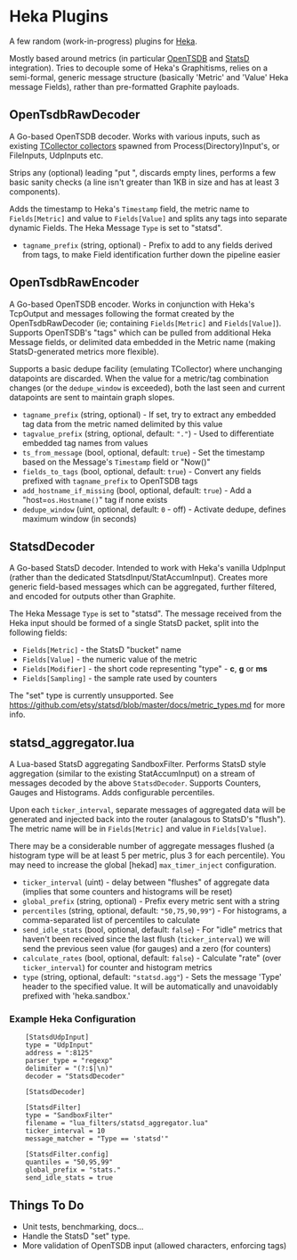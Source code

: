 # Heka Plugins

A few random (work-in-progress) plugins for [Heka](https://github.com/mozilla-services/heka).

Mostly based around metrics (in particular [OpenTSDB](https://github.com/OpenTSDB/opentsdb) and [StatsD](https://github.com/etsy/statsd) integration).
Tries to decouple some of Heka's Graphitisms, relies on a semi-formal, generic message structure (basically 'Metric' and 'Value' Heka message Fields), rather than pre-formatted Graphite payloads.


## OpenTsdbRawDecoder
A Go-based OpenTSDB decoder.  Works with various inputs, such as existing [TCollector collectors](https://github.com/OpenTSDB/tcollector/tree/master/collectors/0) spawned from Process(Directory)Input's, or FileInputs, UdpInputs etc.

Strips any (optional) leading "put ", discards empty lines, performs a few basic sanity checks (a line isn't greater than 1KB in size and has at least 3 components).

Adds the timestamp to Heka's `Timestamp` field, the metric name to `Fields[Metric]` and value to `Fields[Value]` and splits any tags into separate dynamic Fields.  The Heka Message `Type` is set to "statsd".

* `tagname_prefix` (string, optional) - Prefix to add to any fields derived from tags, to make Field identification further down the pipeline easier


## OpenTsdbRawEncoder
A Go-based OpenTSDB encoder.  Works in conjunction with Heka's TcpOutput and messages following the format created by the OpenTsdbRawDecoder (ie; containing `Fields[Metric]` and `Fields[Value]`).
Supports OpenTSDB's "tags" which can be pulled from additional Heka Message fields, or delimited data embedded in the Metric name (making StatsD-generated metrics more flexible).

Supports a basic dedupe facility (emulating TCollector) where unchanging datapoints are discarded.  When the value for a metric/tag combination changes (or the `dedupe_window` is exceeded), both the last seen and current datapoints are sent to maintain graph slopes.

* `tagname_prefix` (string, optional) - If set, try to extract any embedded tag data from the metric named delimited by this value
* `tagvalue_prefix` (string, optional, default: `"."`) - Used to differentiate embedded tag names from values
* `ts_from_message` (bool, optional, default: `true`) - Set the timestamp based on the Message's `Timestamp` field or "Now()"
* `fields_to_tags` (bool, optional, default: `true`) - Convert any fields prefixed with `tagname_prefix` to OpenTSDB tags
* `add_hostname_if_missing` (bool, optional, default: `true`) - Add a "host=`os.Hostname()`" tag if none exists
* `dedupe_window` (uint, optional, default: `0` - off) - Activate dedupe, defines maximum window (in seconds)


## StatsdDecoder
A Go-based StatsD decoder.  Intended to work with Heka's vanilla UdpInput (rather than the dedicated StatsdInput/StatAccumInput).  Creates more generic field-based messages which can be aggregated, further filtered, and encoded for outputs other than Graphite.

The Heka Message `Type` is set to "statsd".  The message received from the Heka input should be formed of a single StatsD packet, split into the following fields:

* `Fields[Metric]`   - the StatsD "bucket" name
* `Fields[Value]`    - the numeric value of the metric
* `Fields[Modifier]` - the short code representing "type" - **c**, **g** or **ms**
* `Fields[Sampling]` - the sample rate used by counters

The "set" type is currently unsupported.
See https://github.com/etsy/statsd/blob/master/docs/metric_types.md for more info.


## statsd_aggregator.lua
A Lua-based StatsD aggregating SandboxFilter.  Performs StatsD style aggregation (similar to the existing StatAccumInput) on a stream of messages decoded by the above `StatsdDecoder`.  Supports Counters, Gauges and Histograms.  Adds configurable percentiles.

Upon each `ticker_interval`, separate messages of aggregated data will be generated and injected back into the router (analagous to StatsD's "flush").  The metric name will be in `Fields[Metric]` and value in `Fields[Value]`.

There may be a considerable number of aggregate messages flushed (a histogram type will be at least 5 per metric, plus 3 for each percentile). You may need to increase the global \[hekad\] `max_timer_inject` configuration.

* `ticker_interval` (uint) - delay between "flushes" of aggregate data (implies that some counters and histograms will be reset)
* `global_prefix` (string, optional) - Prefix every metric sent with a string
* `percentiles` (string, optional, default: `"50,75,90,99"`) - For histograms, a comma-separated list of percentiles to calculate
* `send_idle_stats` (bool, optional, default: `false`) - For "idle" metrics that haven't been received since the last flush (`ticker_interval`) we will send the previous seen value (for gauges) and a zero (for counters)
* `calculate_rates` (bool, optional, default: `false`) - Calculate "rate" (over `ticker_interval`) for counter and histogram metrics
* `type` (string, optional, default: `"statsd.agg"`) - Sets the message 'Type' header to the specified value.  It will be automatically and unavoidably prefixed with 'heka.sandbox.'

### Example Heka Configuration
```
    [StatsdUdpInput]
    type = "UdpInput"
    address = ":8125"
    parser_type = "regexp"
    delimiter = "(?:$|\n)"
    decoder = "StatsdDecoder"

    [StatsdDecoder]

    [StatsdFilter]
    type = "SandboxFilter"
    filename = "lua_filters/statsd_aggregator.lua"
    ticker_interval = 10
    message_matcher = "Type == 'statsd'"

    [StatsdFilter.config]
    quantiles = "50,95,99"
    global_prefix = "stats."
    send_idle_stats = true
```

## Things To Do
* Unit tests, benchmarking, docs...
* Handle the StatsD "set" type.
* More validation of OpenTSDB input (allowed characters, enforcing tags)
